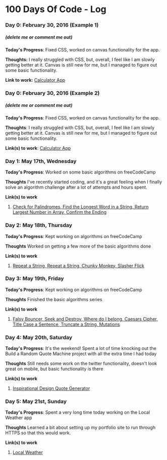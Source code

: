 # 100 Days Of Code - Log

### Day 0: February 30, 2016 (Example 1)
##### (delete me or comment me out)

**Today's Progress**: Fixed CSS, worked on canvas functionality for the app.

**Thoughts:** I really struggled with CSS, but, overall, I feel like I am slowly getting better at it. Canvas is still new for me, but I managed to figure out some basic functionality.

**Link to work:** [Calculator App](http://www.example.com)

### Day 0: February 30, 2016 (Example 2)
##### (delete me or comment me out)

**Today's Progress**: Fixed CSS, worked on canvas functionality for the app.

**Thoughts**: I really struggled with CSS, but, overall, I feel like I am slowly getting better at it. Canvas is still new for me, but I managed to figure out some basic functionality.

**Link(s) to work**: [Calculator App](http://www.example.com)


### Day 1: May 17th, Wednesday

**Today's Progress**: Worked on some basic algorithms on freeCodeCamp

**Thoughts** I've recently started coding, and it's a great feeling when I finally solve an algorithm challenge after a lot of attempts and hours spent.

**Link(s) to work**
1. [Check for Palindromes, Find the Longest Word in a String, Return Largest Number in Array, Confirm the Ending](https://www.freecodecamp.com/b-marie)


### Day 2: May 18th, Thursday

**Today's Progress**: Kept working on algorithms on freeCodeCamp

**Thoughts** Worked on getting a few more of the basic algorithms done

**Link(s) to work**
1. [Repeat a String, Repeat a String, Chunky Monkey, Slasher Flick](https://www.freecodecamp.com/b-marie)


### Day 3: May 19th, Friday

**Today's Progress**: Kept working on algorithms on freeCodeCamp

**Thoughts** Finished the basic algorithms series

**Link(s) to work**
1. [Falsy Bouncer, Seek and Destroy, Where do I belong, Caesars Cipher, Title Case a Sentence, Truncate a String, Mutations](https://www.freecodecamp.com/b-marie)


### Day 4: May 20th, Saturday

**Today's Progress**: It's the weekend!  Spent a lot of time knocking out the Build a Random Quote Machine project with all the extra time I had today

**Thoughts** Still needs some work on the twitter functionality, doesn't look great on mobile, but basic functionality is there

**Link(s) to work**
1. [Inspirational Design Quote Generator](https://beemarie.org/quoteMachine/quotes.html)


### Day 5: May 21st, Sunday

**Today's Progress**: Spent a very long time today working on the Local Weather app

**Thoughts** Learned a bit about setting up my portfolio site to run through HTTPS so that this would work.

**Link(s) to work**
1. [Local Weather](https://beemarie.org/localWeather/weather.html)
